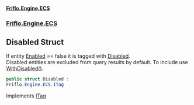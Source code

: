 #### [Friflo.Engine.ECS](index.md#'index')
### [Friflo.Engine.ECS](Friflo.Engine.ECS.md#'Friflo.Engine.ECS')

## Disabled Struct

If entity [Enabled](Entity.Enabled.md#'Friflo.Engine.ECS.Entity.Enabled') == false it is tagged with [Disabled](Disabled.md#'Friflo.Engine.ECS.Disabled').<br/>
Disabled entities are excluded from query results by default. To include use [WithDisabled()](ArchetypeQuery.WithDisabled().md#'Friflo.Engine.ECS.ArchetypeQuery.WithDisabled()').

```csharp
public struct Disabled :
Friflo.Engine.ECS.ITag
```

Implements [ITag](ITag.md#'Friflo.Engine.ECS.ITag')